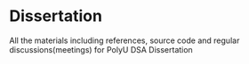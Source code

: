 # Dissertation
All the materials including references, source code and regular discussions(meetings) for PolyU DSA Dissertation
